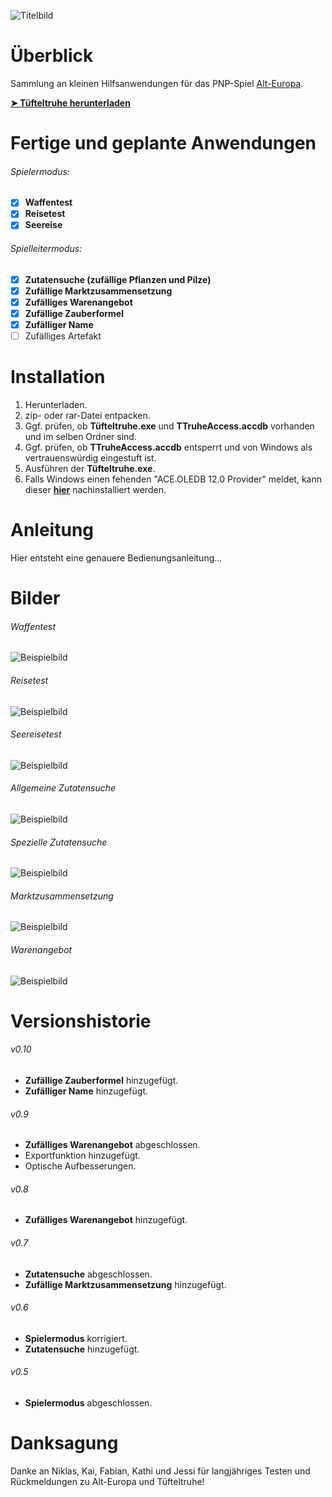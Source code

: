 ![Titelbild](https://alberich-verlag.de/pngs/T%C3%BCfteltruhe-Logo.PNG)

# Überblick
Sammlung an kleinen Hilfsanwendungen für das PNP-Spiel [Alt-Europa](https://alberich-verlag.de/alteuropa.html).

[**➤ Tüfteltruhe herunterladen**](https://alberich-verlag.de/alteuropamaterial.html)

# Fertige und geplante Anwendungen

###### Spielermodus:
- [x] **Waffentest**
- [x] **Reisetest**
- [x] **Seereise**

###### Spielleitermodus:
- [x] **Zutatensuche (zufällige Pflanzen und Pilze)**
- [x] **Zufällige Marktzusammensetzung**
- [x] **Zufälliges Warenangebot**
- [X] **Zufällige Zauberformel**
- [X] **Zufälliger Name**
- [ ] Zufälliges Artefakt

# Installation

1. Herunterladen.
2. zip- oder rar-Datei entpacken.
3. Ggf. prüfen, ob **Tüfteltruhe.exe** und **TTruheAccess.accdb** vorhanden und im selben Ordner sind.
4. Ggf. prüfen, ob **TTruheAccess.accdb** entsperrt und von Windows als vertrauenswürdig eingestuft ist.
5. Ausführen der **Tüfteltruhe.exe**.
6. Falls Windows einen fehenden "ACE.OLEDB 12.0 Provider" meldet, kann dieser [**hier**](https://www.microsoft.com/de-DE/download/details.aspx?id=13255) nachinstalliert werden.

# Anleitung

Hier entsteht eine genauere Bedienungsanleitung...

# Bilder

###### Waffentest
![Beispielbild](https://alberich-verlag.de/pngs/ttruhe/Bild1.png)
###### Reisetest
![Beispielbild](https://alberich-verlag.de/pngs/ttruhe/Bild2.png)
###### Seereisetest
![Beispielbild](https://alberich-verlag.de/pngs/ttruhe/Bild3.png)
###### Allgemeine Zutatensuche
![Beispielbild](https://alberich-verlag.de/pngs/ttruhe/Bild4.png)
###### Spezielle Zutatensuche
![Beispielbild](https://alberich-verlag.de/pngs/ttruhe/Bild5.png)
###### Marktzusammensetzung
![Beispielbild](https://alberich-verlag.de/pngs/ttruhe/Bild6.png)
###### Warenangebot
![Beispielbild](https://alberich-verlag.de/pngs/ttruhe/Bild8.png)

# Versionshistorie

###### v0.10
- **Zufällige Zauberformel** hinzugefügt.
- **Zufälliger Name** hinzugefügt.
###### v0.9
- **Zufälliges Warenangebot** abgeschlossen.
- Exportfunktion hinzugefügt.
- Optische Aufbesserungen.
###### v0.8
- **Zufälliges Warenangebot**  hinzugefügt.
###### v0.7
- **Zutatensuche** abgeschlossen.
- **Zufällige Marktzusammensetzung** hinzugefügt.
###### v0.6
- **Spielermodus** korrigiert.
- **Zutatensuche** hinzugefügt.
###### v0.5
- **Spielermodus** abgeschlossen.

# Danksagung

Danke an Niklas, Kai, Fabian, Kathi und Jessi für langjähriges Testen und Rückmeldungen zu Alt-Europa und Tüfteltruhe!
